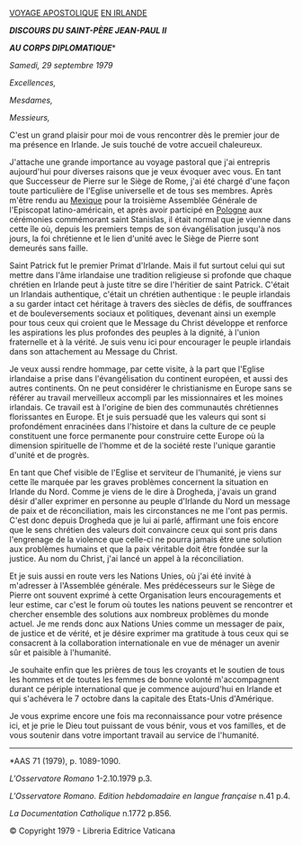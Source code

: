 [VOYAGE APOSTOLIQUE](/content/john-paul-ii/fr/travels/sub_index1979/trav_ireland.html) [EN IRLANDE](/content/john-paul-ii/fr/travels/sub_index1979/trav_ireland.html)

***DISCOURS DU SAINT-PÈRE JEAN-PAUL II***

***AU CORPS DIPLOMATIQUE****

*Samedi, 29 septembre 1979*

*Excellences,*

*Mesdames,*

*Messieurs,*

C'est un grand plaisir pour moi de vous rencontrer dès le premier jour de ma présence en Irlande. Je suis touché de votre accueil chaleureux.

J'attache une grande importance au voyage pastoral que j'ai entrepris aujourd'hui pour diverses raisons que je veux évoquer avec vous. En tant que Successeur de Pierre sur le Siège de Rome, j'ai été chargé d'une façon toute particulière de l'Eglise universelle et de tous ses membres. Арrès m'être rendu au [Mexique](/content/john-paul-ii/fr/travels/sub_index1979/trav_rep-dom-mexico-bahamas.html) pour la troisième Assemblée Générale de l'Episcopat latino-américain, et après avoir participé en [Pologne](/content/john-paul-ii/fr/travels/sub_index1979/trav_poland-1979.html) aux cérémonies commémorant saint Stanislas, il était normal que je vienne dans cette île où, depuis les premiers temps de son évangélisation jusqu'à nos jours, la foi chrétienne et le lien d'unité avec le Siège de Pierre sont demeurés sans faille.

Saint Patrick fut le premier Primat d'Irlande. Mais il fut surtout celui qui sut mettre dans l'âme irlandaise une tradition religieuse si profonde que chaque chrétien en Irlande peut à juste titre se dire l'héritier de saint Patrick. C'était un Irlandais authentique, c'était un chrétien authentique : le peuple irlandais a su garder intact cet héritage à travers des siècles de défis, de souffrances et de bouleversements sociaux et politiques, devenant ainsi un exemple pour tous ceux qui croient que le Message du Christ développe et renforce les aspirations les plus profondes des peuples à la dignité, à l'union fraternelle et à la vérité. Je suis venu ici pour encourager le peuple irlandais dans son attachement au Message du Christ.

Je veux aussi rendre hommage, par cette visite, à la part que l'Eglise irlandaise a prise dans l'évangélisation du continent européen, et aussi des autres continents. On ne peut considérer le christianisme en Europe sans se référer au travail merveilleux accompli par les missionnaires et les moines irlandais. Ce travail est à l'origine de bien des communautés chrétiennes florissantes en Europe. Et je suis persuadé que les valeurs qui sont si profondément enracinées dans l'histoire et dans la culture de ce peuple constituent une force permanente pour construire cette Europe où la dimension spirituelle de l'homme et de la société reste l'unique garantie d'unité et de progrès.

En tant que Chef visible de l'Eglise et serviteur de l'humanité, je viens sur cette île marquée par les graves problèmes concernent la situation en Irlande du Nord. Comme je viens de le dire à Drogheda, j'avais un grand désir d'aller exprimer en personne au peuple d'Irlande du Nord un message de paix et de réconciliation, mais les circonstances ne me l'ont pas permis. C'est donc depuis Drogheda que je lui ai parlé, affirmant une fois encore que le sens chrétien des valeurs doit convaincre ceux qui sont pris dans l'engrenage de la violence que celle-ci ne pourra jamais être une solution aux problèmes humains et que la paix véritable doit être fondée sur la justice. Au nom du Christ, j'ai lancé un appel à la réconciliation.

Et je suis aussi en route vers les Nations Unies, où j'ai été invité à m'adresser à l'Assemblée générale. Mes prédécesseurs sur le Siège de Pierre ont souvent exprimé à cette Organisation leurs encouragements et leur estime, car c'est le forum où toutes les nations peuvent se rencontrer et chercher ensemble des solutions aux nombreux problèmes du monde actuel. Je me rends donc aux Nations Unies comme un messager de paix, de justice et de vérité, et je désire exprimer ma gratitude à tous ceux qui se consacrent à la collaboration internationale en vue de ménager un avenir sûr et paisible à l'humanité.

Je souhaite enfin que les prières de tous les croyants et le soutien de tous les hommes et de toutes les femmes de bonne volonté m'accompagnent durant ce périple international que je commence aujourd'hui en Irlande et qui s'achévera le 7 octobre dans la capitale des Etats-Unis d'Amérique.

Je vous exprime encore une fois ma reconnaissance pour votre présence ici, et je prie le Dieu tout puissant de vous bénir, vous et vos familles, et de vous soutenir dans votre important travail au service de l'humanité.

* * *

*AAS 71 (1979), p. 1089-1090.

*L'Osservatore Romano* 1-2.10.1979 p.3.

*L'Osservatore Romano. Edition hebdomadaire en langue française* n.41 p.4.

*La Documentation Catholique* n.1772 p.856.

© Copyright 1979 - Libreria Editrice Vaticana
